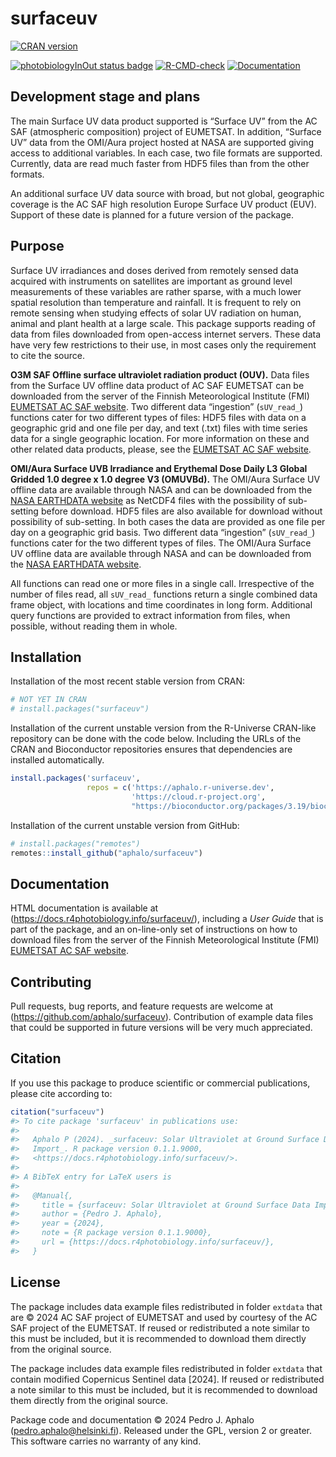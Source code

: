 
# surfaceuv

<!-- badges: start -->

[![CRAN
version](https://www.r-pkg.org/badges/version-last-release/surfaceuv)](https://cran.r-project.org/package=surfaceuv)
<!-- [![cran checks](https://badges.cranchecks.info/worst/surfaceuv.svg)](https://cran.r-project.org/web/checks/check_results_surfaceuv.html) -->
[![photobiologyInOut status
badge](https://aphalo.r-universe.dev/badges/surfaceuv)](https://aphalo.r-universe.dev/surfaceuv)
[![R-CMD-check](https://github.com/aphalo/surfaceuv/actions/workflows/R-CMD-check.yaml/badge.svg)](https://github.com/aphalo/surfaceuv/actions/workflows/R-CMD-check.yaml)
[![Documentation](https://img.shields.io/badge/documentation-surfaceuv-informational.svg)](https://docs.r4photobiology.info/surfaceuv/)
<!-- badges: end -->
<!-- [![doi](https://img.shields.io/badge/doi-10.32614/CRAN.package.surfaceuv-blue.svg)](https://doi.org/10.32614/CRAN.package.surfaceuv) -->

## Development stage and plans

The main Surface UV data product supported is “Surface UV” from the AC
SAF (atmospheric composition) project of EUMETSAT. In addition, “Surface
UV” data from the OMI/Aura project hosted at NASA are supported giving
access to additional variables. In each case, two file formats are
supported. Currently, data are read much faster from HDF5 files than
from the other formats.

An additional surface UV data source with broad, but not global,
geographic coverage is the AC SAF high resolution Europe Surface UV
product (EUV). Support of these date is planned for a future version of
the package.

## Purpose

Surface UV irradiances and doses derived from remotely sensed data
acquired with instruments on satellites are important as ground level
measurements of these variables are rather sparse, with a much lower
spatial resolution than temperature and rainfall. It is frequent to rely
on remote sensing when studying effects of solar UV radiation on human,
animal and plant health at a large scale. This package supports reading
of data from files downloaded from open-access internet servers. These
data have very few restrictions to their use, in most cases only the
requirement to cite the source.

**O3M SAF Offline surface ultraviolet radiation product (OUV).** Data
files from the Surface UV offline data product of AC SAF EUMETSAT can be
downloaded from the server of the Finnish Meteorological Institute (FMI)
[EUMETSAT AC SAF website](https://acsaf.org/). Two different data
“ingestion” (`sUV_read_`) functions cater for two different types of
files: HDF5 files with data on a geographic grid and one file per day,
and text (.txt) files with time series data for a single geographic
location. For more information on these and other related data products,
please, see the [EUMETSAT AC SAF website](https://acsaf.org/).

**OMI/Aura Surface UVB Irradiance and Erythemal Dose Daily L3 Global
Gridded 1.0 degree x 1.0 degree V3 (OMUVBd).** The OMI/Aura Surface UV
offline data are available through NASA and can be downloaded from the
[NASA EARTHDATA
website](https://disc.gsfc.nasa.gov/datasets/OMUVBd_003/summary?keywords=OMUVBd)
as NetCDF4 files with the possibility of sub-setting before download.
HDF5 files are also available for download without possibility of
sub-setting. In both cases the data are provided as one file per day on
a geographic grid basis. Two different data “ingestion” (`sUV_read_`)
functions cater for the two different types of files. The OMI/Aura
Surface UV offline data are available through NASA and can be downloaded
from the [NASA EARTHDATA
website](https://disc.gsfc.nasa.gov/datasets/OMUVBd_003/summary?keywords=OMUVBd).

All functions can read one or more files in a single call. Irrespective
of the number of files read, all `sUV_read_` functions return a single
combined data frame object, with locations and time coordinates in long
form. Additional query functions are provided to extract information
from files, when possible, without reading them in whole.

## Installation

Installation of the most recent stable version from CRAN:

``` r
# NOT YET IN CRAN
# install.packages("surfaceuv")
```

Installation of the current unstable version from the R-Universe
CRAN-like repository can be done with the code below. Including the URLs
of the CRAN and Bioconductor repositories ensures that dependencies are
installed automatically.

``` r
install.packages('surfaceuv', 
                 repos = c('https://aphalo.r-universe.dev', 
                           'https://cloud.r-project.org',
                           "https://bioconductor.org/packages/3.19/bioc"))
```

Installation of the current unstable version from GitHub:

``` r
# install.packages("remotes")
remotes::install_github("aphalo/surfaceuv")
```

## Documentation

HTML documentation is available at
(<https://docs.r4photobiology.info/surfaceuv/>), including a *User
Guide* that is part of the package, and an on-line-only set of
instructions on how to download files from the server of the Finnish
Meteorological Institute (FMI) [EUMETSAT AC SAF
website](https://acsaf.org/).

## Contributing

Pull requests, bug reports, and feature requests are welcome at
(<https://github.com/aphalo/surfaceuv>). Contribution of example data
files that could be supported in future versions will be very much
appreciated.

## Citation

If you use this package to produce scientific or commercial
publications, please cite according to:

``` r
citation("surfaceuv")
#> To cite package 'surfaceuv' in publications use:
#> 
#>   Aphalo P (2024). _surfaceuv: Solar Ultraviolet at Ground Surface Data
#>   Import_. R package version 0.1.1.9000,
#>   <https://docs.r4photobiology.info/surfaceuv/>.
#> 
#> A BibTeX entry for LaTeX users is
#> 
#>   @Manual{,
#>     title = {surfaceuv: Solar Ultraviolet at Ground Surface Data Import},
#>     author = {Pedro J. Aphalo},
#>     year = {2024},
#>     note = {R package version 0.1.1.9000},
#>     url = {https://docs.r4photobiology.info/surfaceuv/},
#>   }
```

## License

The package includes data example files redistributed in folder
`extdata` that are © 2024 AC SAF project of EUMETSAT and used by
courtesy of the AC SAF project of the EUMETSAT. If reused or
redistributed a note similar to this must be included, but it is
recommended to download them directly from the original source.

The package includes data example files redistributed in folder
`extdata` that contain modified Copernicus Sentinel data \[2024\]. If
reused or redistributed a note similar to this must be included, but it
is recommended to download them directly from the original source.

Package code and documentation © 2024 Pedro J. Aphalo
(<pedro.aphalo@helsinki.fi>). Released under the GPL, version 2 or
greater. This software carries no warranty of any kind.
